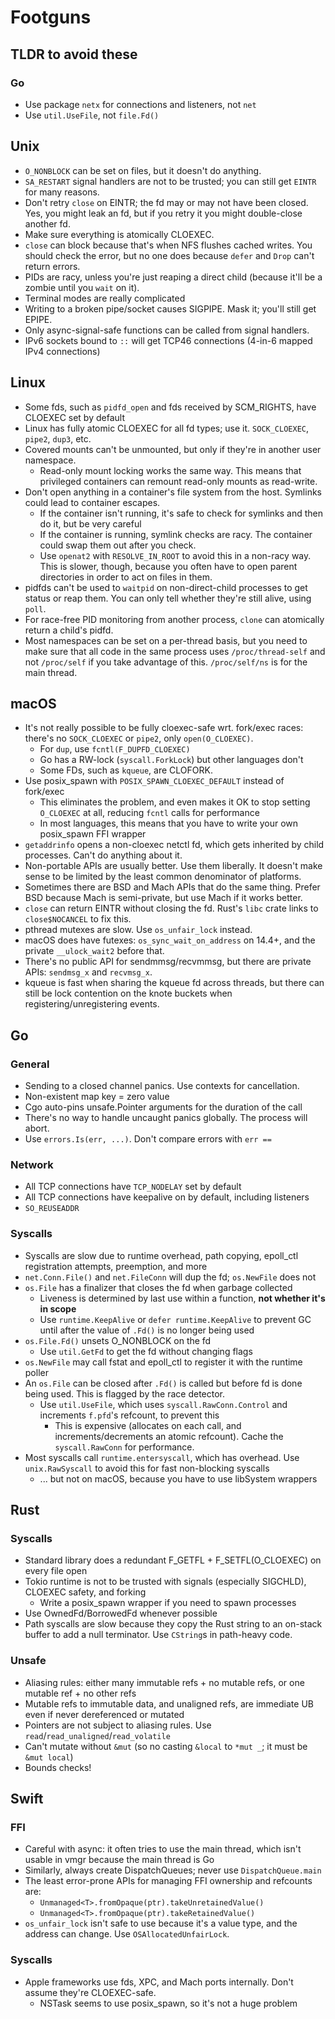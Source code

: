 # Footguns

## TLDR to avoid these

### Go

- Use package `netx` for connections and listeners, not `net`
- Use `util.UseFile`, not `file.Fd()`

## Unix

- `O_NONBLOCK` can be set on files, but it doesn't do anything.
- `SA_RESTART` signal handlers are not to be trusted; you can still get `EINTR` for many reasons.
- Don't retry `close` on EINTR; the fd may or may not have been closed. Yes, you might leak an fd, but if you retry it you might double-close another fd.
- Make sure everything is atomically CLOEXEC.
- `close` can block because that's when NFS flushes cached writes. You should check the error, but no one does because `defer` and `Drop` can't return errors.
- PIDs are racy, unless you're just reaping a direct child (because it'll be a zombie until you `wait` on it).
- Terminal modes are really complicated
- Writing to a broken pipe/socket causes SIGPIPE. Mask it; you'll still get EPIPE.
- Only async-signal-safe functions can be called from signal handlers.
- IPv6 sockets bound to `::` will get TCP46 connections (4-in-6 mapped IPv4 connections)

## Linux

- Some fds, such as `pidfd_open` and fds received by SCM_RIGHTS, have CLOEXEC set by default
- Linux has fully atomic CLOEXEC for all fd types; use it. `SOCK_CLOEXEC`, `pipe2`, `dup3`, etc.
- Covered mounts can't be unmounted, but only if they're in another user namespace.
  - Read-only mount locking works the same way. This means that privileged containers can remount read-only mounts as read-write.
- Don't open anything in a container's file system from the host. Symlinks could lead to container escapes.
  - If the container isn't running, it's safe to check for symlinks and then do it, but be very careful
  - If the container is running, symlink checks are racy. The container could swap them out after you check.
  - Use `openat2` with `RESOLVE_IN_ROOT` to avoid this in a non-racy way. This is slower, though, because you often have to open parent directories in order to act on files in them.
- pidfds can't be used to `waitpid` on non-direct-child processes to get status or reap them. You can only tell whether they're still alive, using `poll`.
- For race-free PID monitoring from another process, `clone` can atomically return a child's pidfd.
- Most namespaces can be set on a per-thread basis, but you need to make sure that all code in the same process uses `/proc/thread-self` and not `/proc/self` if you take advantage of this. `/proc/self/ns` is for the main thread.

## macOS

- It's not really possible to be fully cloexec-safe wrt. fork/exec races: there's no `SOCK_CLOEXEC` or `pipe2`, only `open(O_CLOEXEC)`.
  - For `dup`, use `fcntl(F_DUPFD_CLOEXEC)`
  - Go has a RW-lock (`syscall.ForkLock`) but other languages don't
  - Some FDs, such as `kqueue`, are CLOFORK.
- Use posix_spawn with `POSIX_SPAWN_CLOEXEC_DEFAULT` instead of fork/exec
  - This eliminates the problem, and even makes it OK to stop setting `O_CLOEXEC` at all, reducing `fcntl` calls for performance
  - In most languages, this means that you have to write your own posix_spawn FFI wrapper
- `getaddrinfo` opens a non-cloexec netctl fd, which gets inherited by child processes. Can't do anything about it.
- Non-portable APIs are usually better. Use them liberally. It doesn't make sense to be limited by the least common denominator of platforms.
- Sometimes there are BSD and Mach APIs that do the same thing. Prefer BSD because Mach is semi-private, but use Mach if it works better.
- `close` can return EINTR without closing the fd. Rust's `libc` crate links to `close$NOCANCEL` to fix this.
- pthread mutexes are slow. Use `os_unfair_lock` instead.
- macOS does have futexes: `os_sync_wait_on_address` on 14.4+, and the private `__ulock_wait2` before that.
- There's no public API for sendmmsg/recvmmsg, but there are private APIs: `sendmsg_x` and `recvmsg_x`.
- kqueue is fast when sharing the kqueue fd across threads, but there can still be lock contention on the knote buckets when registering/unregistering events.

## Go

### General

- Sending to a closed channel panics. Use contexts for cancellation.
- Non-existent map key = zero value
- Cgo auto-pins unsafe.Pointer arguments for the duration of the call
- There's no way to handle uncaught panics globally. The process will abort.
- Use `errors.Is(err, ...)`. Don't compare errors with `err ==`

### Network

- All TCP connections have `TCP_NODELAY` set by default
- All TCP connections have keepalive on by default, including listeners
- `SO_REUSEADDR`

### Syscalls

- Syscalls are slow due to runtime overhead, path copying, epoll_ctl registration attempts, preemption, and more
- `net.Conn.File()` and `net.FileConn` will dup the fd; `os.NewFile` does not
- `os.File` has a finalizer that closes the fd when garbage collected
  - Liveness is determined by last use within a function, **not whether it's in scope**
  - Use `runtime.KeepAlive` or `defer runtime.KeepAlive` to prevent GC until after the value of `.Fd()` is no longer being used
- `os.File.Fd()` unsets O_NONBLOCK on the fd
  - Use `util.GetFd` to get the fd without changing flags
- `os.NewFile` may call fstat and epoll_ctl to register it with the runtime poller
- An `os.File` can be closed after `.Fd()` is called but before fd is done being used. This is flagged by the race detector.
  - Use `util.UseFile`, which uses `syscall.RawConn.Control` and increments `f.pfd`'s refcount, to prevent this
    - This is expensive (allocates on each call, and increments/decrements an atomic refcount). Cache the `syscall.RawConn` for performance.
- Most syscalls call `runtime.entersyscall`, which has overhead. Use `unix.RawSyscall` to avoid this for fast non-blocking syscalls
  - ... but not on macOS, because you have to use libSystem wrappers

## Rust

### Syscalls

- Standard library does a redundant F_GETFL + F_SETFL(O_CLOEXEC) on every file open
- Tokio runtime is not to be trusted with signals (especially SIGCHLD), CLOEXEC safety, and forking
  - Write a posix_spawn wrapper if you need to spawn processes
- Use OwnedFd/BorrowedFd whenever possible
- Path syscalls are slow because they copy the Rust string to an on-stack buffer to add a null terminator. Use `CString`s in path-heavy code.

### Unsafe

- Aliasing rules: either many immutable refs + no mutable refs, or one mutable ref + no other refs
- Mutable refs to immutable data, and unaligned refs, are immediate UB even if never dereferenced or mutated
- Pointers are not subject to aliasing rules. Use `read`/`read_unaligned`/`read_volatile`
- Can't mutate without `&mut` (so no casting `&local` to `*mut _`; it must be `&mut local`)
- Bounds checks!

## Swift

### FFI

- Careful with async: it often tries to use the main thread, which isn't usable in vmgr because the main thread is Go
- Similarly, always create DispatchQueues; never use `DispatchQueue.main`
- The least error-prone APIs for managing FFI ownership and refcounts are:
  - `Unmanaged<T>.fromOpaque(ptr).takeUnretainedValue()`
  - `Unmanaged<T>.fromOpaque(ptr).takeRetainedValue()`
- `os_unfair_lock` isn't safe to use because it's a value type, and the address can change. Use `OSAllocatedUnfairLock`.

### Syscalls

- Apple frameworks use fds, XPC, and Mach ports internally. Don't assume they're CLOEXEC-safe.
  - NSTask seems to use posix_spawn, so it's not a huge problem
